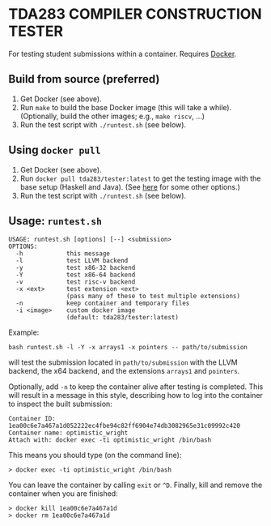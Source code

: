 TDA283 COMPILER CONSTRUCTION TESTER
===================================

For testing student submissions within a container. Requires [Docker](https://www.docker.com/products/docker-desktop).

Build from source (preferred)
-----------------------------

1. Get Docker (see above).
2. Run `make` to build the base Docker image (this will take a while). (Optionally, build the other images; e.g., `make riscv`, ...)
3. Run the test script with `./runtest.sh` (see below).

Using `docker pull`
-------------------

1. Get Docker (see above).
2. Run `docker pull tda283/tester:latest` to get the testing image with the base setup (Haskell and Java). (See [here](https://hub.docker.com/repository/docker/tda283/tester/tags) for some other options.)
3. Run the test script with `./runtest.sh` (see below).

Usage: `runtest.sh`
-------------------

```
USAGE: runtest.sh [options] [--] <submission>
OPTIONS:
  -h            this message
  -l            test LLVM backend
  -y            test x86-32 backend
  -Y            test x86-64 backend
  -v            test risc-v backend
  -x <ext>      test extension <ext>
                (pass many of these to test multiple extensions)
  -n            keep container and temporary files
  -i <image>    custom docker image
                (default: tda283/tester:latest)
```

Example:
```
bash runtest.sh -l -Y -x arrays1 -x pointers -- path/to/submission
```
will test the submission located in `path/to/submission` with the LLVM backend, the x64 backend,
and the extensions `arrays1` and `pointers`.

Optionally, add `-n` to keep the container alive after testing is completed.
This will result in a message in this style, describing how to log into
the container to inspect the built submission:
```
Container ID: 1ea00c6e7a467a1d052222ec4fbe94c82ff6904e74db3082965e31c09992c420
Container name: optimistic_wright
Attach with: docker exec -ti optimistic_wright /bin/bash
```

This means you should type (on the command line):
```
> docker exec -ti optimistic_wright /bin/bash
```

You can leave the container by calling `exit` or `^D`. Finally, kill and remove
the container when you are finished:
```
> docker kill 1ea00c6e7a467a1d
> docker rm 1ea00c6e7a467a1d
```
